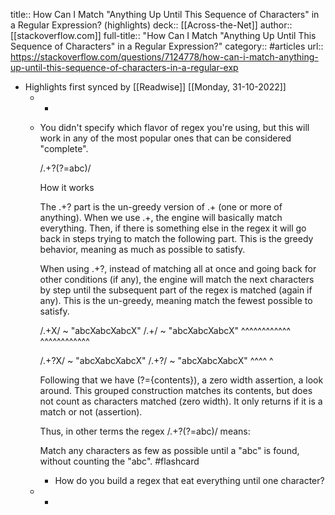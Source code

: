 title:: How Can I Match "Anything Up Until This Sequence of Characters" in a Regular Expression? (highlights)
deck:: [[Across-the-Net]]
author:: [[stackoverflow.com]]
full-title:: "How Can I Match "Anything Up Until This Sequence of Characters" in a Regular Expression?"
category:: #articles
url:: https://stackoverflow.com/questions/7124778/how-can-i-match-anything-up-until-this-sequence-of-characters-in-a-regular-exp

- Highlights first synced by [[Readwise]] [[Monday, 31-10-2022]]
	- -
	- You didn't  specify which flavor  of regex  you're using, but  this will
	  work in any of the most popular ones that can be considered "complete".
	  
	  /.+?(?=abc)/
	  
	  
	  How it works
	  
	  The  .+?  part is  the  un-greedy  version of  .+  (one  or more  of
	  anything). When we use .+, the engine will basically match everything.
	  Then, if there is  something else in the regex it will  go back in steps
	  trying to  match the  following part. This  is the  greedy behavior,
	  meaning as much as possible to satisfy.
	  
	  When using  .+?, instead of  matching all at  once and going  back for
	  other conditions (if any), the engine  will match the next characters by
	  step until the  subsequent part of the regex is  matched (again if any).
	  This  is  the un-greedy,  meaning  match  the fewest  possible  to
	  satisfy.
	  
	  /.+X/  ~ "abcXabcXabcX"        /.+/  ~ "abcXabcXabcX"
	          ^^^^^^^^^^^^                  ^^^^^^^^^^^^
	  
	  /.+?X/ ~ "abcXabcXabcX"        /.+?/ ~ "abcXabcXabcX"
	          ^^^^                          ^
	  
	  
	  Following  that   we  have   (?={contents}),  a   zero  width
	  assertion,  a  look around.  This  grouped  construction matches  its
	  contents, but does not count  as characters matched (zero width). It
	  only returns if it is a match or not (assertion).
	  
	  Thus, in other terms the regex /.+?(?=abc)/ means:
	  
	  
	  Match any  characters as  few  as possible  until a  "abc" is  found,
	  without counting the "abc". #flashcard
		- How do you build a regex that eat everything until one character?
	- -